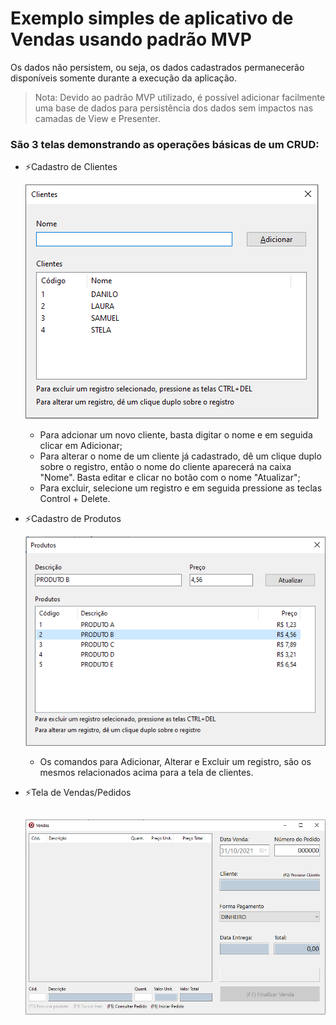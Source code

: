 # Exemplo simples de aplicativo de Vendas usando padrão MVP

Os dados não persistem, ou seja, os dados cadastrados permanecerão disponíveis somente durante a execução da aplicação.
> Nota: Devido ao padrão MVP utilizado, é possível adicionar facilmente uma base de dados para persistência dos dados sem impactos nas camadas de View e Presenter.

### São 3 telas demonstrando as operações básicas de um CRUD:

- ⚡Cadastro de Clientes

  ![](Imagens/TelaClientes.png)
  - Para adcionar um novo cliente, basta digitar o nome e em seguida clicar em Adicionar;
  - Para alterar o nome de um cliente já cadastrado, dê um clique duplo sobre o registro, então o nome do cliente aparecerá na caixa "Nome". Basta editar e clicar no botão com o nome "Atualizar";
  - Para excluir, selecione um registro e em seguida pressione as teclas Control + Delete.
  
- ⚡Cadastro de Produtos

  ![](Imagens/TelaProdutos.png)
  - Os comandos para Adicionar, Alterar e Excluir um registro, são os mesmos relacionados acima para a tela de clientes.
  
- ⚡Tela de Vendas/Pedidos

  ![](Imagens/TelaVendas.png)
  - 
